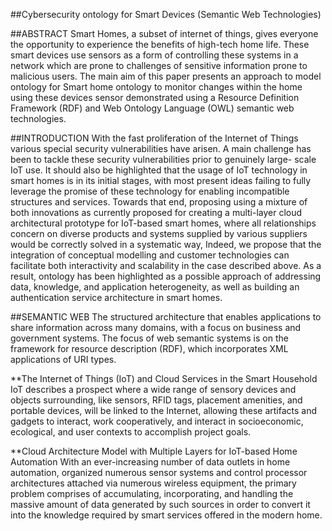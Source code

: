 ##Cybersecurity ontology for Smart Devices (Semantic Web Technologies)

##ABSTRACT
Smart Homes, a subset of internet of things, gives everyone the opportunity to experience the benefits of high-tech home life. These smart devices use sensors as a form of controlling these systems in a network which are prone to challenges of sensitive information prone to malicious users. The main aim of this paper presents an approach to model ontology for Smart home ontology to monitor changes within the home using these devices sensor demonstrated using a Resource Definition Framework (RDF) and Web Ontology Language (OWL) semantic web technologies.

##INTRODUCTION
With the fast proliferation of the Internet of Things various special security vulnerabilities have arisen. A main challenge has been to tackle these security vulnerabilities prior to genuinely large- scale IoT use. It should also be highlighted that the usage of IoT technology in smart homes is in its initial stages, with most present ideas failing to fully leverage the promise of these technology for enabling incompatible structures and services.
Towards that end, proposing using a mixture of both innovations as currently proposed for creating a multi-layer cloud architectural prototype for IoT-based smart homes, where all relationships concern on diverse products and systems supplied by various suppliers would be correctly solved in a systematic way, Indeed, we propose that the integration of conceptual modelling and customer technologies can facilitate both interactivity and scalability in the case described above. As a result, ontology has been highlighted as a possible approach of addressing data, knowledge, and application heterogeneity, as well as building an authentication service architecture in smart homes. 

##SEMANTIC WEB
The structured architecture that enables applications to share information across many domains, with a focus on business and government systems. The focus of web semantic systems is on the framework for resource description (RDF), which incorporates XML applications of URI types.

**The Internet of Things (IoT) and Cloud Services in the Smart Household
IoT describes a prospect where a wide range of sensory devices and objects surrounding, like sensors, RFID tags, placement amenities, and portable devices, will be linked to the Internet, allowing these artifacts and gadgets to interact, work cooperatively, and interact in socioeconomic, ecological, and user contexts to accomplish project goals.

**Cloud Architecture Model with Multiple Layers for IoT-based Home Automation
With an ever-increasing number of data outlets in home automation, organized numerous sensor systems and control processor architectures attached via numerous wireless equipment, the primary problem comprises of accumulating, incorporating, and handling the massive amount of data generated by such sources in order to convert it into the knowledge required by smart services offered in the modern home.

